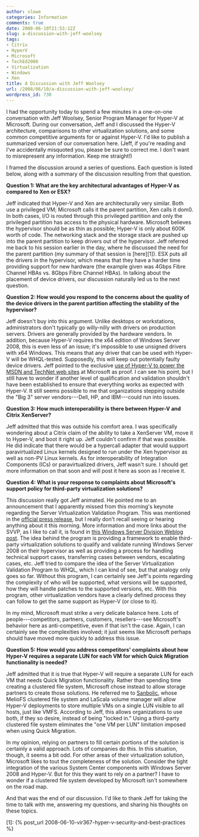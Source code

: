```yaml
---
author: slowe
categories: Information
comments: true
date: 2008-06-10T21:53:12Z
slug: a-discussion-with-jeff-woolsey
tags:
- Citrix
- HyperV
- Microsoft
- TechEd2008
- Virtualization
- Windows
- Xen
title: A Discussion with Jeff Woolsey
url: /2008/06/10/a-discussion-with-jeff-woolsey/
wordpress_id: 730
---
```


I had the opportunity today to spend a few minutes in a one-on-one conversation with Jeff Woolsey, Senior Program Manager for Hyper-V at Microsoft. During our conversation, Jeff and I discussed the Hyper-V architecture, comparisons to other virtualization solutions, and some common competitive arguments for or against Hyper-V. I'd like to publish a summarized version of our conversation here. (Jeff, if you're reading and I've accidentally misquoted you, please be sure to correct me. I don't want to misrepresent any information. Keep me straight!)

I framed the discussion around a series of questions. Each question is listed below, along with a summary of the discussion resulting from that question.

**Question 1: What are the key architectural advantages of Hyper-V as compared to Xen or ESX?**

Jeff indicated that Hyper-V and Xen are architecturally very similar. Both use a privileged VM; Microsoft calls it the parent partition, Xen calls it dom0. In both cases, I/O is routed through this privileged partition and only the privileged partition has access to the physical hardware. Microsoft believes the hypervisor should be as thin as possible; Hyper-V is only about 600K worth of code. The networking stack and the storage stack are pushed up into the parent partition to keep drivers out of the hypervisor. Jeff referred me back to his session earlier in the day, where he discussed the need for the parent partition (my summary of that session is [here][1]). ESX puts all the drivers in the hypervisor, which means that they have a harder time providing support for new hardware (the example given was 4Gbps Fibre Channel HBAs vs. 8Gbps Fibre Channel HBAs). In talking about the placement of device drivers, our discussion naturally led us to the next question.

**Question 2: How would you respond to the concerns about the quality of the device drivers in the parent partition affecting the stability of the hypervisor?**

Jeff doesn't buy into this argument. Unlike desktops or workstations, administrators don't typically go willy-nilly with drivers on production servers. Drivers are generally provided by the hardware vendors. In addition, because Hyper-V requires the x64 edition of Windows Server 2008, this is even less of an issue; it's impossible to use unsigned drivers with x64 Windows. This means that any driver that can be used with Hyper-V will be WHQL-tested. Supposedly, this will keep out potentially faulty device drivers. Jeff pointed to the exclusive [use of Hyper-V to power the MSDN and TechNet web sites](http://blogs.technet.com/virtualization/archive/2008/05/20/msdn-and-technet-powered-by-hyper-v.aspx) at Microsoft as proof. I can see his point, but I still have to wonder if another level of qualification and validation shouldn't have been established to ensure that everything works as expected with Hyper-V. It still seems possible to me that organizations stepping outside the "Big 3" server vendors---Dell, HP, and IBM---could run into issues.

**Question 3: How much interoperability is there between Hyper-V and Citrix XenServer?**

Jeff admitted that this was outside his comfort area. I was specifically wondering about a Citrix claim of the ability to take a XenServer VM, move it to Hyper-V, and boot it right up. Jeff couldn't confirm if that was possible. He did indicate that there would be a hypercall adapter that would support paravirtualized Linux kernels designed to run under the Xen hypervisor as well as non-PV Linux kernels. As for interoperability of Integration Components (ICs) or paravirtualized drivers, Jeff wasn't sure. I should get more information on that soon and will post it here as soon as I receive it.

**Question 4: What is your response to complaints about Microsoft's support policy for third-party virtualization solutions?**

This discussion really got Jeff animated. He pointed me to an announcement that I apparently missed from this morning's keynote regarding the Server Virtualization Validation Program. This was mentioned in the [official press release](http://www.microsoft.com/presspass/press/2008/jun08/06-10TechEdITPro08PR.mspx), but I really don't recall seeing or hearing anything about it this morning. More information and more links about the SVVP, as I like to call it, is found in [this Windows Server Division Weblog post](http://blogs.technet.com/windowsserver/archive/2007/11/15/tech-support-for-all-those-different-vms.aspx). The idea behind the program is providing a framework to enable third-party virtualization solutions to qualify and validate running Windows Server 2008 on their hypervisor as well as providing a process for handling technical support cases, transferring cases between vendors, escalating cases, etc. Jeff tried to compare the idea of the Server Virtualization Validation Program to WHQL, which I can kind of see, but that analogy only goes so far. Without this program, I can certainly see Jeff's points regarding the complexity of who will be supported, what versions will be supported, how they will handle patches to the supported versions, etc. With this program, other virtualization vendors have a clearly defined process they can follow to get the same support as Hyper-V (or close to it).

In my mind, Microsoft must strike a very delicate balance here. Lots of people---competitors, partners, customers, resellers---see Microsoft's behavior here as anti-competitive, even if that isn't the case. Again, I can certainly see the complexities involved; it just seems like Microsoft perhaps should have moved more quickly to address this issue.

**Question 5: How would you address competitors' complaints about how Hyper-V requires a separate LUN for each VM for which Quick Migration functionality is needed?**

Jeff admitted that it is true that Hyper-V will require a separate LUN for each VM that needs Quick Migration functionality. Rather than spending time creating a clustered file system, Microsoft chose instead to allow storage partners to create those solutions. He referred me to [Sanbolic](http://www.sanbolic.com/), whose MelioFS clustered file system and LaScala volume manager will allow Hyper-V deployments to store multiple VMs on a single LUN visible to all hosts, just like VMFS. According to Jeff, this allows organizations to use both, if they so desire, instead of being "locked in." Using a third-party clustered file system eliminates the "one VM per LUN" limitation imposed when using Quick Migration.

In my opinion, relying on partners to fill certain portions of the solution is certainly a valid approach. Lots of companies do this. In this situation, though, it seems a bit odd. For other areas of their virtualization solution, Microsoft likes to tout the completeness of the solution. Consider the tight integration of the various System Center components with Windows Server 2008 and Hyper-V. But for this they want to rely on a partner? I have to wonder if a clustered file system developed by Microsoft isn't somewhere on the road map.

And that was the end of our discussion. I'd like to thank Jeff for taking the time to talk with me, answering my questions, and sharing his thoughts on these topics.

[1]: {% post_url 2008-06-10-vir367-hyper-v-security-and-best-practices %}
